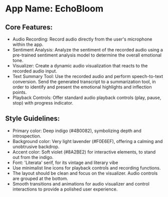 # **App Name**: EchoBloom

## Core Features:

- Audio Recording: Record audio directly from the user's microphone within the app.
- Sentiment Analysis: Analyze the sentiment of the recorded audio using a pre-trained sentiment analysis model to determine the overall emotional tone.
- Visualizer: Create a dynamic audio visualization that reacts to the recorded audio input.
- Text Summary Tool: Use the recorded audio and perform speech-to-text conversion. Send the generated transcript to a summarization tool, in order to identify and present the emotional highlights and inflection points.
- Playback Controls: Offer standard audio playback controls (play, pause, stop) with progress indicator.

## Style Guidelines:

- Primary color: Deep indigo (#4B0082), symbolizing depth and introspection.
- Background color: Very light lavender (#F0E6EF), offering a calming and unobtrusive backdrop.
- Accent color: Soft violet (#8A2BE2) for interactive elements, to stand out from the indigo.
- Font: 'Literata' serif, for its vintage and literary vibe
- Use minimalist line icons for playback controls and recording functions.
- The layout should be clean and focus on the visualizer. Audio controls are grouped at the bottom.
- Smooth transitions and animations for audio visualizer and control interactions to provide a polished user experience.